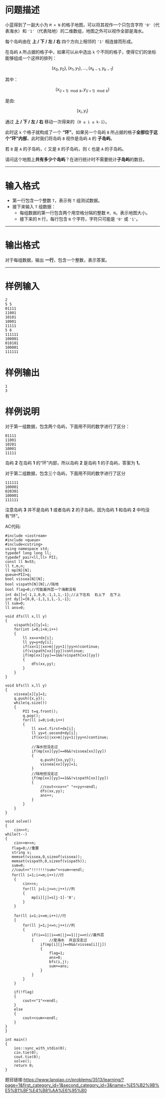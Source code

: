 # 问题描述
小蓝得到了一副大小为 `M × N` 的格子地图，可以将其视作一个只包含字符 `'0'`（代表海水）和 `'1'`（代表陆地）的二维数组，地图之外可以视作全部是海水。

每个岛屿由在 **上 / 下 / 左 / 右** 四个方向上相邻的 `'1'` 相连接而形成。

在岛屿 `A` 所占据的格子中，如果可以从中选出 `k` 个不同的格子，使得它们的坐标能够组成一个这样的排列：

$$ (x_0, y_0), (x_1, y_1), \dots, (x_{k-1}, y_{k-1}) $$


其中：


$$ (x_{(i+1) \mod k}, y_{(i+1) \mod k}) $$


是由:

$$ (x_i, y_i) $$  

通过 **上 / 下 / 左 / 右** 移动一次得来的（`0 ≤ i ≤ k-1`）。



此时这 `k` 个格子就构成了一个 **“环”**。如果另一个岛屿 `B` 所占据的格子**全部位于这个“环”内部**，此时我们将岛屿 `B` 视作是岛屿 `A` 的 **子岛屿**。

若 `B` 是 `A` 的子岛屿，`C` 又是 `B` 的子岛屿，则 `C` 也是 `A` 的子岛屿。

请问这个地图上**共有多少个岛屿**？在进行统计时不需要统计**子岛屿**的数目。

---

# 输入格式
- 第一行包含一个整数 `T`，表示有 `T` 组测试数据。
- 接下来输入 `T` 组数据：
  - 每组数据的第一行包含两个用空格分隔的整数 `M, N`，表示地图大小。
  - 接下来的 `M` 行，每行包含 `N` 个字符，字符只可能是 `'0'` 或 `'1'`。

---

# 输出格式
对于每组数据，输出 **一行**，包含一个整数，表示答案。

---

# 样例输入
```
2
5 5
01111
11001
10101
10001
11111
5 6
111111
100001
010101
100001
111111
```
# 样例输出
```
1
3
```
# 样例说明
对于第一组数据，包含两个岛屿，下面用不同的数字进行了区分：
```
01111
11001
10201
10001
11111
```
岛屿 **2** 在岛屿 **1** 的“环”内部，所以岛屿 **2** 是岛屿 **1** 的子岛屿，答案为 **1**。

对于第二组数据，包含三个岛屿，下面用不同的数字进行了区分
```
111111
100001
020301
100001
111111
```
注意岛屿 **3** 并不是岛屿 **1** 或者岛屿 **2** 的子岛屿，因为岛屿 **1** 和岛屿 **2** 中均没有“环”。

AC代码:
```
#include <iostream>
#include <queue>
#include<cstring>
using namespace std;
typedef long long ll;
typedef pair<ll,ll> PII;
const ll N=55;
ll t,m,n;
ll mp[N][N];
queue<PII>q;
bool vissea[N][N];
bool vispath[N][N];//陆地
bool flag=0;//可能最外层一个海都没有
int dx[]={-1,1,0,0,-1,1,1,-1};//上下左右  右上下  左下上
int dy[]={0,0,-1,1,1,1,-1,-1};
ll sum=0;
ll ans=0;

void dfs(ll x,ll y)
{
	vispath[x][y]=1;
	for(int i=0;i<4;i++)
	{
		ll xx=x+dx[i];
		ll yy=y+dy[i];
		if(xx<1||xx>m||yy<1||yy>n)continue;
		if(vispath[xx][yy])continue;
		if(mp[xx][yy]==1&&!vispath[xx][yy])
		{
			dfs(xx,yy);
		}
	}
}

void bfs(ll x,ll y)
{
	vissea[x][y]=1;
	q.push({x,y});
	while(q.size())
	{
		PII t=q.front();
		q.pop();
		for(ll i=0;i<8;i++)
		{
			ll xx=t.first+dx[i];
			ll yy=t.second+dy[i];
			if(xx<1||xx>m||yy<1||yy>n)continue;
			
			//海水但没走过
			if(mp[xx][yy]==0&&!vissea[xx][yy])
			{
				q.push({xx,yy});
				vissea[xx][yy]=1;
			}
			//陆地但没走过
			if(mp[xx][yy]==1&&!vispath[xx][yy])
			{
				//cout<<xx<<" "<<yy<<endl;
				dfs(xx,yy);
				ans++;
			}
		}
	}
}

void solve()
{
	cin>>t;
while(t--)
{
	cin>>m>>n;
   flag=0;//重置
   string s;
   memset(vissea,0,sizeof(vissea));
   memset(vispath,0,sizeof(vispath));
   sum=0;
   //cout<<"!!!!!!!sum="<<sum<<endl;
   for(ll i=1;i<=m;i++)//行
   	{
		cin>>s;
		for(ll j=1;j<=n;j++)//列
		{
			mp[i][j]=s[j-1]-'0';
		}
   	}
   
	for(ll i=1;i<=m;i++)//行
   	{
		for(ll j=1;j<=n;j++)//列
		{
			if(i==1||i==m||j==1||j==n)//最外层
			{       //是海水  并且没走过
				if(mp[i][j]==0&&!vissea[i][j])
				{
					flag=1;
					ans=0;
					bfs(i,j);
					sum+=ans;
				}
			}
		}
  	}
  	
  	if(!flag)
  	{
  		cout<<"1"<<endl;
	}
	else
	{
		cout<<sum<<endl;
	}
}
}

int main()
{
    ios::sync_with_stdio(0);
    cin.tie(0);
    cout.tie(0);
    solve();
    return 0;
}
```
题目链接:https://www.lanqiao.cn/problems/3513/learning/?page=1&first_category_id=1&second_category_id=3&name=%E5%B2%9B%E5%B1%BF%E4%B8%AA%E6%95%B0

